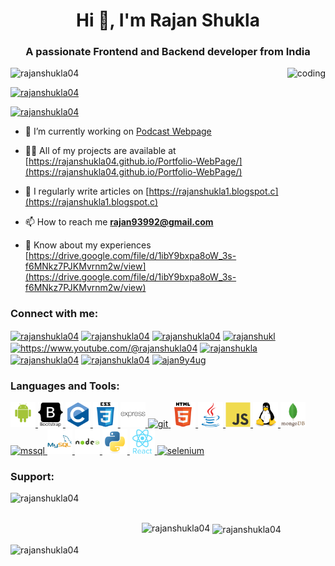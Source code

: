 
<h1 align="center">Hi 👋, I'm Rajan Shukla</h1>
<h3 align="center">A passionate Frontend and Backend developer from India</h3>
<img align="right" alt="coding" src="https://media.licdn.com/dms/image/C5603AQHPS2q4HUkdbA/profile-displayphoto-shrink_800_800/0/1648138895726?e=2147483647&v=beta&t=dqMUmuZHOYA9IS8rU2sFsInqy4gBRdjgnxsMoik6frA">

<p align="left"> <img src="https://komarev.com/ghpvc/?username=rajanshukla04&label=Profile%20views&color=0e75b6&style=flat" alt="rajanshukla04" /> </p>

<p align="left"> <a href="https://github.com/ryo-ma/github-profile-trophy"><img src="https://github-profile-trophy.vercel.app/?username=rajanshukla04" alt="rajanshukla04" /></a> </p>

<p align="left"> <a href="https://twitter.com/rajanshukla04" target="blank"><img src="https://img.shields.io/twitter/follow/rajanshukla04?logo=twitter&style=for-the-badge" alt="rajanshukla04" /></a> </p>

- 🔭 I’m currently working on [Podcast Webpage](https://github.com/rajanshukla04/Podcast-Website)

- 👨‍💻 All of my projects are available at [https://rajanshukla04.github.io/Portfolio-WebPage/](https://rajanshukla04.github.io/Portfolio-WebPage/)

- 📝 I regularly write articles on [https://rajanshukla1.blogspot.c](https://rajanshukla1.blogspot.c)

- 📫 How to reach me **rajan93992@gmail.com**

- 📄 Know about my experiences [https://drive.google.com/file/d/1ibY9bxpa8oW_3s-f6MNkz7PJKMvrnm2w/view](https://drive.google.com/file/d/1ibY9bxpa8oW_3s-f6MNkz7PJKMvrnm2w/view)

<h3 align="left">Connect with me:</h3>
<p align="left">
<a href="https://twitter.com/rajanshukla04" target="blank"><img align="center" src="https://raw.githubusercontent.com/rahuldkjain/github-profile-readme-generator/master/src/images/icons/Social/twitter.svg" alt="rajanshukla04" height="30" width="40" /></a>
<a href="https://linkedin.com/in/rajanshukla04" target="blank"><img align="center" src="https://raw.githubusercontent.com/rahuldkjain/github-profile-readme-generator/master/src/images/icons/Social/linked-in-alt.svg" alt="rajanshukla04" height="30" width="40" /></a>
<a href="https://fb.com/rajanshukla04" target="blank"><img align="center" src="https://raw.githubusercontent.com/rahuldkjain/github-profile-readme-generator/master/src/images/icons/Social/facebook.svg" alt="rajanshukla04" height="30" width="40" /></a>
<a href="https://instagram.com/rajanshukl" target="blank"><img align="center" src="https://raw.githubusercontent.com/rahuldkjain/github-profile-readme-generator/master/src/images/icons/Social/instagram.svg" alt="rajanshukl" height="30" width="40" /></a>
<a href="https://www.youtube.com/c/https://www.youtube.com/@rajanshukla04" target="blank"><img align="center" src="https://raw.githubusercontent.com/rahuldkjain/github-profile-readme-generator/master/src/images/icons/Social/youtube.svg" alt="https://www.youtube.com/@rajanshukla04" height="30" width="40" /></a>
<a href="https://www.codechef.com/users/rajanshukla" target="blank"><img align="center" src="https://cdn.jsdelivr.net/npm/simple-icons@3.1.0/icons/codechef.svg" alt="rajanshukla" height="30" width="40" /></a>
<a href="https://www.hackerrank.com/rajanshukla04" target="blank"><img align="center" src="https://raw.githubusercontent.com/rahuldkjain/github-profile-readme-generator/master/src/images/icons/Social/hackerrank.svg" alt="rajanshukla04" height="30" width="40" /></a>
<a href="https://www.leetcode.com/rajanshukla04" target="blank"><img align="center" src="https://raw.githubusercontent.com/rahuldkjain/github-profile-readme-generator/master/src/images/icons/Social/leet-code.svg" alt="rajanshukla04" height="30" width="40" /></a>
<a href="https://auth.geeksforgeeks.org/user/ajan9y4ug" target="blank"><img align="center" src="https://raw.githubusercontent.com/rahuldkjain/github-profile-readme-generator/master/src/images/icons/Social/geeks-for-geeks.svg" alt="ajan9y4ug" height="30" width="40" /></a>
</p>

<h3 align="left">Languages and Tools:</h3>
<p align="left"> <a href="https://developer.android.com" target="_blank" rel="noreferrer"> <img src="https://raw.githubusercontent.com/devicons/devicon/master/icons/android/android-original-wordmark.svg" alt="android" width="40" height="40"/> </a> <a href="https://getbootstrap.com" target="_blank" rel="noreferrer"> <img src="https://raw.githubusercontent.com/devicons/devicon/master/icons/bootstrap/bootstrap-plain-wordmark.svg" alt="bootstrap" width="40" height="40"/> </a> <a href="https://www.cprogramming.com/" target="_blank" rel="noreferrer"> <img src="https://raw.githubusercontent.com/devicons/devicon/master/icons/c/c-original.svg" alt="c" width="40" height="40"/> </a> <a href="https://www.w3schools.com/css/" target="_blank" rel="noreferrer"> <img src="https://raw.githubusercontent.com/devicons/devicon/master/icons/css3/css3-original-wordmark.svg" alt="css3" width="40" height="40"/> </a> <a href="https://expressjs.com" target="_blank" rel="noreferrer"> <img src="https://raw.githubusercontent.com/devicons/devicon/master/icons/express/express-original-wordmark.svg" alt="express" width="40" height="40"/> </a> <a href="https://git-scm.com/" target="_blank" rel="noreferrer"> <img src="https://www.vectorlogo.zone/logos/git-scm/git-scm-icon.svg" alt="git" width="40" height="40"/> </a> <a href="https://www.w3.org/html/" target="_blank" rel="noreferrer"> <img src="https://raw.githubusercontent.com/devicons/devicon/master/icons/html5/html5-original-wordmark.svg" alt="html5" width="40" height="40"/> </a> <a href="https://www.java.com" target="_blank" rel="noreferrer"> <img src="https://raw.githubusercontent.com/devicons/devicon/master/icons/java/java-original.svg" alt="java" width="40" height="40"/> </a> <a href="https://developer.mozilla.org/en-US/docs/Web/JavaScript" target="_blank" rel="noreferrer"> <img src="https://raw.githubusercontent.com/devicons/devicon/master/icons/javascript/javascript-original.svg" alt="javascript" width="40" height="40"/> </a> <a href="https://www.linux.org/" target="_blank" rel="noreferrer"> <img src="https://raw.githubusercontent.com/devicons/devicon/master/icons/linux/linux-original.svg" alt="linux" width="40" height="40"/> </a> <a href="https://www.mongodb.com/" target="_blank" rel="noreferrer"> <img src="https://raw.githubusercontent.com/devicons/devicon/master/icons/mongodb/mongodb-original-wordmark.svg" alt="mongodb" width="40" height="40"/> </a> <a href="https://www.microsoft.com/en-us/sql-server" target="_blank" rel="noreferrer"> <img src="https://www.svgrepo.com/show/303229/microsoft-sql-server-logo.svg" alt="mssql" width="40" height="40"/> </a> <a href="https://www.mysql.com/" target="_blank" rel="noreferrer"> <img src="https://raw.githubusercontent.com/devicons/devicon/master/icons/mysql/mysql-original-wordmark.svg" alt="mysql" width="40" height="40"/> </a> <a href="https://nodejs.org" target="_blank" rel="noreferrer"> <img src="https://raw.githubusercontent.com/devicons/devicon/master/icons/nodejs/nodejs-original-wordmark.svg" alt="nodejs" width="40" height="40"/> </a> <a href="https://www.python.org" target="_blank" rel="noreferrer"> <img src="https://raw.githubusercontent.com/devicons/devicon/master/icons/python/python-original.svg" alt="python" width="40" height="40"/> </a> <a href="https://reactjs.org/" target="_blank" rel="noreferrer"> <img src="https://raw.githubusercontent.com/devicons/devicon/master/icons/react/react-original-wordmark.svg" alt="react" width="40" height="40"/> </a> <a href="https://www.selenium.dev" target="_blank" rel="noreferrer"> <img src="https://raw.githubusercontent.com/detain/svg-logos/780f25886640cef088af994181646db2f6b1a3f8/svg/selenium-logo.svg" alt="selenium" width="40" height="40"/> </a> </p>

<h3 align="left">Support:</h3>
<p><a href="https://ko-fi.com/rajanshukla04"> <img align="left" src="https://cdn.ko-fi.com/cdn/kofi3.png?v=3" height="50" width="210" alt="rajanshukla04" /></a></p><br><br>

<p><img align="left" src="https://github-readme-stats.vercel.app/api/top-langs?username=rajanshukla04&show_icons=true&locale=en&layout=compact" alt="rajanshukla04" /></p>

<p>&nbsp;<img align="center" src="https://github-readme-stats.vercel.app/api?username=rajanshukla04&show_icons=true&locale=en" alt="rajanshukla04" /></p>

<p><img align="center" src="https://github-readme-streak-stats.herokuapp.com/?user=rajanshukla04&" alt="rajanshukla04" /></p>
